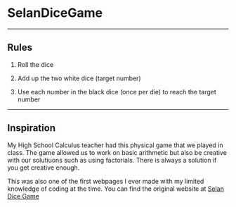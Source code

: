 # SelanDiceGame

---

## Rules

1. Roll the dice

2. Add up the two white dice (target number)

3. Use each number in the black dice (once per die) to reach the target number

---

## Inspiration

My High School Calculus teacher had this physical game that we played in class. The game allowed us to work on basic arithmetic but also be creative with our solutiuons such as using factorials. There is always a solution if you get creative enough.

This was also one of the first webpages I ever made with my limited knowledge of coding at the time. You can find the original website at [Selan Dice Game](http://selandicegame.weebly.com)
